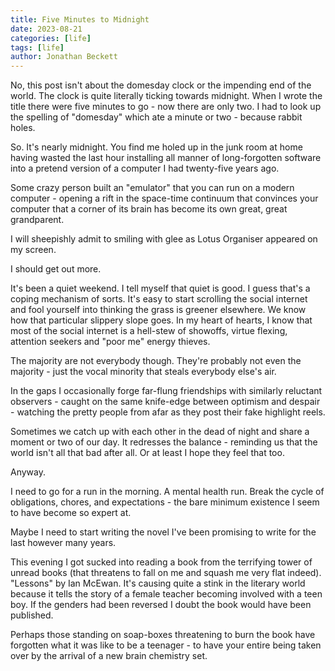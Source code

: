 ```yaml
---
title: Five Minutes to Midnight
date: 2023-08-21
categories: [life]
tags: [life]
author: Jonathan Beckett
---
```


No, this post isn't about the domesday clock or the impending end of the world. The clock is quite literally ticking towards midnight. When I wrote the title there were five minutes to go - now there are only two. I had to look up the spelling of "domesday" which ate a minute or two - because rabbit holes.

So. It's nearly midnight. You find me holed up in the junk room at home having wasted the last hour installing all manner of long-forgotten software into a pretend version of a computer I had twenty-five years ago.

Some crazy person built an "emulator" that you can run on a modern computer - opening a rift in the space-time continuum that convinces your computer that a corner of its brain has become its own great, great grandparent.

I will sheepishly admit to smiling with glee as Lotus Organiser appeared on my screen.

I should get out more.

It's been a quiet weekend. I tell myself that quiet is good. I guess that's a coping mechanism of sorts. It's easy to start scrolling the social internet and fool yourself into thinking the grass is greener elsewhere. We know how that particular slippery slope goes. In my heart of hearts, I know that most of the social internet is a hell-stew of showoffs, virtue flexing, attention seekers and "poor me" energy thieves.

The majority are not everybody though. They're probably not even the majority - just the vocal minority that steals everybody else's air.

In the gaps I occasionally forge far-flung friendships with similarly reluctant observers - caught on the same knife-edge between optimism and despair - watching the pretty people from afar as they post their fake highlight reels.

Sometimes we catch up with each other in the dead of night and share a moment or two of our day. It redresses the balance - reminding us that the world isn't all that bad after all. Or at least I hope they feel that too.

Anyway.

I need to go for a run in the morning. A mental health run. Break the cycle of obligations, chores, and expectations - the bare minimum existence I seem to have become so expert at.

Maybe I need to start writing the novel I've been promising to write for the last however many years.

This evening I got sucked into reading a book from the terrifying tower of unread books (that threatens to fall on me and squash me very flat indeed). "Lessons" by Ian McEwan. It's causing quite a stink in the literary world because it tells the story of a female teacher becoming involved with a teen boy. If the genders had been reversed I doubt the book would have been published.

Perhaps those standing on soap-boxes threatening to burn the book have forgotten what it was like to be a teenager - to have your entire being taken over by the arrival of a new brain chemistry set.